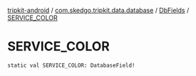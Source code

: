 [tripkit-android](../../index.md) / [com.skedgo.tripkit.data.database](../index.md) / [DbFields](index.md) / [SERVICE_COLOR](./-s-e-r-v-i-c-e_-c-o-l-o-r.md)

# SERVICE_COLOR

`static val SERVICE_COLOR: DatabaseField!`